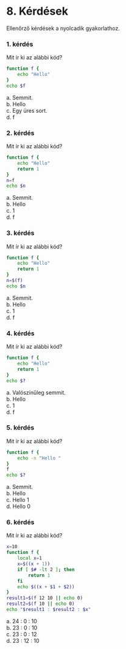 # 8. Kérdések
Ellenőrző kérdések a nyolcadik gyakorlathoz.

### 1. kérdés
Mit ír ki az alábbi kód?

```bash
function f {
    echo "Hello"
}
echo $f
```

a. Semmit.\
b. Hello\
c. Egy üres sort.\
d. f

### 2. kérdés
Mit ír ki az alábbi kód?

```bash
function f {
    echo "Hello"
    return 1
}
n=f
echo $n
```

a. Semmit.\
b. Hello\
c. 1\
d. f

### 3. kérdés
Mit ír ki az alábbi kód?

```bash
function f {
    echo "Hello"
    return 1
}
n=$(f)
echo $n
```

a. Semmit.\
b. Hello\
c. 1\
d. f

### 4. kérdés
Mit ír ki az alábbi kód?

```bash
function f {
    echo "Hello"
    return 1
}
echo $?
```

a. Valószínűleg semmit.\
b. Hello\
c. 1\
d. f

### 5. kérdés
Mit ír ki az alábbi kód?

```bash
function f {
    echo -n "Hello "
}
f
echo $?
```

a. Semmit.\
b. Hello\
c. Hello 1\
d. Hello 0

### 6. kérdés
Mit ír ki az alábbi kód?


```bash
x=10
function f {
    local x=1
    x=$((x + 1))
    if [ $# -lt 2 ]; then
        return 1
    fi
    echo $((x + $1 + $2))
}
result1=$(f 12 10 || echo 0)
result2=$(f 10 || echo 0)
echo "$result1 : $result2 : $x"
```

a. 24 : 0 : 10\
b. 23 : 0 : 10\
c. 23 : 0 : 12\
d. 23 : 12 : 10
